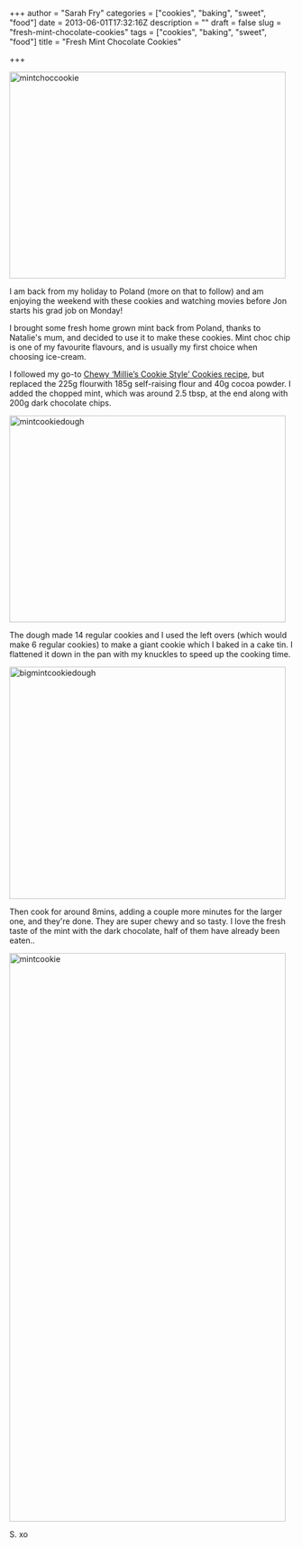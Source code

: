 +++
author = "Sarah Fry"
categories = ["cookies", "baking", "sweet", "food"]
date = 2013-06-01T17:32:16Z
description = ""
draft = false
slug = "fresh-mint-chocolate-cookies"
tags = ["cookies", "baking", "sweet", "food"]
title = "Fresh Mint Chocolate Cookies"

+++


<a href="https://yayfryday.com/images/2013/06/mintchoccookie.jpg"><img class="alignnone size-full wp-image-1810" alt="mintchoccookie" src="https://yayfryday.com/images/2013/06/mintchoccookie.jpg" width="490" height="367" /></a>

I am back from my holiday to Poland (more on that to follow) and am enjoying the weekend with these cookies and watching movies before Jon starts his grad job on Monday!

I brought some fresh home grown mint back from Poland, thanks to Natalie's mum, and decided to use it to make these cookies. Mint choc chip is one of my favourite flavours, and is usually my first choice when choosing ice-cream.

I followed my go-to <a href="https://yayfryday.com/post/chewy-millies-cookie-style-cookies/" target="_blank">Chewy ‘Millie’s Cookie Style’ Cookies recipe</a>, but replaced the 225g flourwith 185g self-raising flour and 40g cocoa powder. I added the chopped mint, which was around 2.5 tbsp, at the end along with 200g dark chocolate chips.

<a href="https://yayfryday.com/images/2013/06/mintcookiedough.jpg"><img class="alignnone size-full wp-image-1811" alt="mintcookiedough" src="https://yayfryday.com/images/2013/06/mintcookiedough.jpg" width="490" height="367" /></a>

The dough made 14 regular cookies and I used the left overs (which would make 6 regular cookies) to make a giant cookie which I baked in a cake tin. I flattened it down in the pan with my knuckles to speed up the cooking time.

<a href="https://yayfryday.com/images/2013/06/bigmintcookiedough.jpg"><img class="alignnone size-full wp-image-1812" alt="bigmintcookiedough" src="https://yayfryday.com/images/2013/06/bigmintcookiedough.jpg" width="490" height="412" /></a>

Then cook for around 8mins, adding a couple more minutes for the larger one, and they're done. They are super chewy and so tasty. I love the fresh taste of the mint with the dark chocolate, half of them have already been eaten..

<a href="https://yayfryday.com/images/2013/06/mintcookie.jpg"><img class="alignnone size-full wp-image-1813" alt="mintcookie" src="https://yayfryday.com/images/2013/06/mintcookie.jpg" width="490" height="1009" /></a>

S. xo

